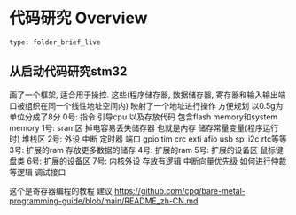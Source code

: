 # 代码研究 Overview
 
```ccard
type: folder_brief_live
```
 
## 从启动代码研究stm32
画了一个框架, 适合用于操控.
	这些(程序储存器, 数据储存器, 寄存器和输入输出端口被组织在同一个线性地址空间内)
	映射了一个地址进行操作
方便规划 以0.5g为单位分成了8分
	0号: 指令 引导cpu 以及存放代码 包含flash memory和system memory
	1号: sram区 掉电容易丢失储存器 也就是内存 储存常量变量(程序运行时) 堆栈区
	2号: 外设 中断 定时器 端口 gpio tim crc exti afio usb spi i2c rtc等等
	3号: 扩展的ram 存放更多数据的储存
	4号: 扩展的ram
	5号: 扩展的设备区 鼠标键盘类
	6号: 扩展的设备区
	7号: 内核外设 存放有逻辑 中断向量优先级 如何进行仲裁等逻辑 调试接口


这个是寄存器编程的教程
建议
https://github.com/cpq/bare-metal-programming-guide/blob/main/README_zh-CN.md